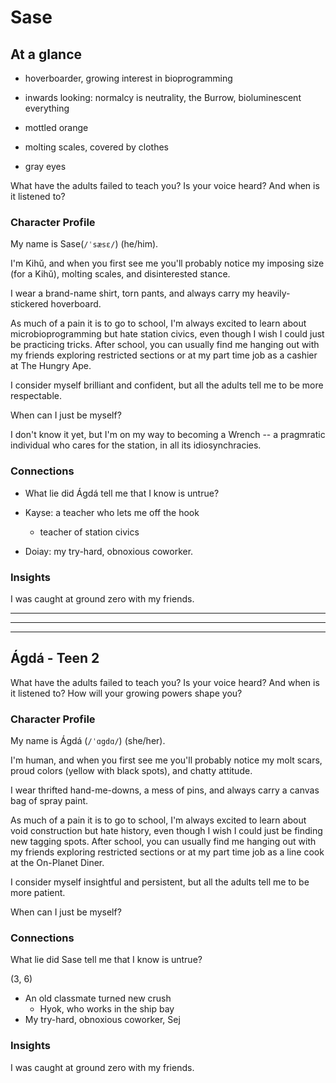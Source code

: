 # Sase

## At a glance
- hoverboarder, growing interest in bioprogramming
- inwards looking: normalcy is neutrality, the Burrow, bioluminescent everything

- mottled orange
- molting scales, covered by clothes
- gray eyes

What have the adults failed to teach you?
Is your voice heard? And when is it listened to?


### Character Profile
My name is Sase(`/ˈsæsɛ/`) (he/him).

I'm Kihǔ, and when you first see me you'll probably notice my imposing size (for a Kihǔ), molting scales, and disinterested stance.

I wear a brand-name shirt, torn pants, and always carry my heavily-stickered hoverboard.

As much of a pain it is to go to school, I'm always excited to learn about microbioprogramming but hate station civics, even though I wish I could just be practicing tricks. After school, you can usually find me hanging out with my friends exploring restricted sections or at my part time job as a cashier at The Hungry Ape.

I consider myself brilliant and confident, but all the adults tell me to be more respectable.

When can I just be myself?

I don't know it yet, but I'm on my way to becoming a Wrench -- a pragmratic individual who cares for the station, in all its idiosynchracies.

### Connections
* What lie did Ágdá tell me that I know is untrue?

* Kayse: a teacher who lets me off the hook
	- teacher of station civics
* Doiay: my try-hard, obnoxious coworker.

### Insights
I was caught at ground zero with my friends.

-----------------------------------------
-----------------------------------------
-----------------------------------------

## Ágdá - Teen 2
What have the adults failed to teach you?
Is your voice heard? And when is it listened to?
How will your growing powers shape you?


### Character Profile
My name is Ágdá (`/ˈɑgdɑ/`) (she/her).

I'm human, and when you first see me you'll probably notice my molt scars, proud colors (yellow with black spots), and chatty attitude.

I wear thrifted hand-me-downs, a mess of pins, and always carry a canvas bag of spray paint.

As much of a pain it is to go to school, I'm always excited to learn about void construction but hate history, even though I wish I could just be finding new tagging spots. After school, you can usually find me hanging out with my friends exploring restricted sections or at my part time job as a line cook at the On-Planet Diner.

I consider myself insightful and persistent, but all the adults tell me to be more patient.

When can I just be myself?

### Connections
What lie did Sase tell me that I know is untrue?

(3, 6)
* An old classmate turned new crush
	- Hyok, who works in the ship bay
* My try-hard, obnoxious coworker, Sej

### Insights
I was caught at ground zero with my friends.